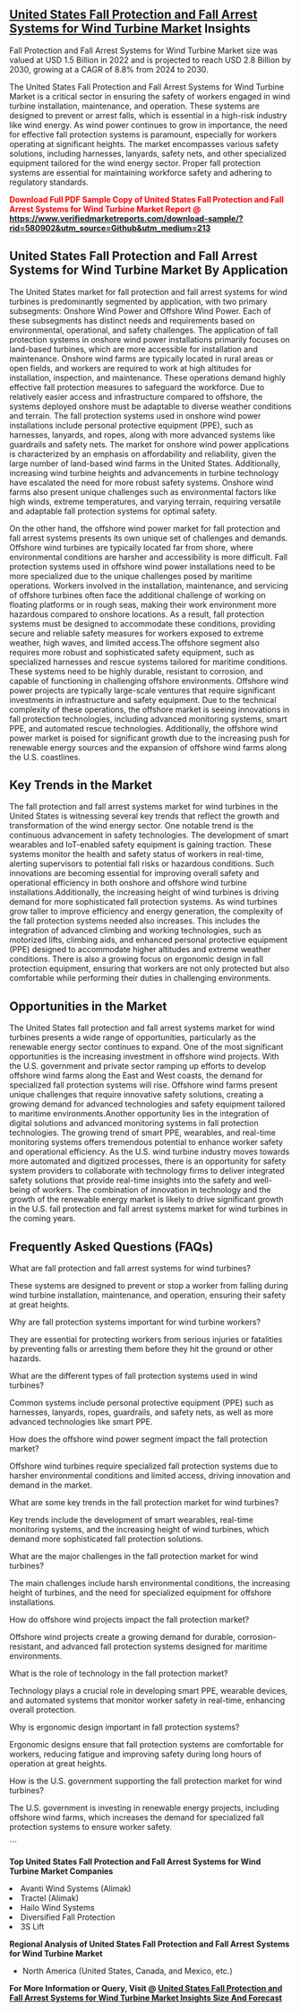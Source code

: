 <h2><a href="https://www.verifiedmarketreports.com/download-sample/?rid=580902&amp;utm_source=Github&amp;utm_medium=213" target="_blank">United States Fall Protection and Fall Arrest Systems for Wind Turbine Market</a> Insights</h2><p>Fall Protection and Fall Arrest Systems for Wind Turbine Market size was valued at USD 1.5 Billion in 2022 and is projected to reach USD 2.8 Billion by 2030, growing at a CAGR of 8.8% from 2024 to 2030.</p><p><p>The United States Fall Protection and Fall Arrest Systems for Wind Turbine Market is a critical sector in ensuring the safety of workers engaged in wind turbine installation, maintenance, and operation. These systems are designed to prevent or arrest falls, which is essential in a high-risk industry like wind energy. As wind power continues to grow in importance, the need for effective fall protection systems is paramount, especially for workers operating at significant heights. The market encompasses various safety solutions, including harnesses, lanyards, safety nets, and other specialized equipment tailored for the wind energy sector. Proper fall protection systems are essential for maintaining workforce safety and adhering to regulatory standards. <strong><p><span class=""><span style="color: #ff0000;"><strong>Download Full PDF Sample Copy of United States Fall Protection and Fall Arrest Systems for Wind Turbine Market Report</strong> @ </span><a href="https://www.verifiedmarketreports.com/download-sample/?rid=580902&amp;utm_source=Github&amp;utm_medium=213" target="_blank">https://www.verifiedmarketreports.com/download-sample/?rid=580902&amp;utm_source=Github&amp;utm_medium=213</a></span></p></strong> <h2>United States Fall Protection and Fall Arrest Systems for Wind Turbine Market By Application</h2><p>The United States market for fall protection and fall arrest systems for wind turbines is predominantly segmented by application, with two primary subsegments: Onshore Wind Power and Offshore Wind Power. Each of these subsegments has distinct needs and requirements based on environmental, operational, and safety challenges. The application of fall protection systems in onshore wind power installations primarily focuses on land-based turbines, which are more accessible for installation and maintenance. Onshore wind farms are typically located in rural areas or open fields, and workers are required to work at high altitudes for installation, inspection, and maintenance. These operations demand highly effective fall protection measures to safeguard the workforce. Due to relatively easier access and infrastructure compared to offshore, the systems deployed onshore must be adaptable to diverse weather conditions and terrain. The fall protection systems used in onshore wind power installations include personal protective equipment (PPE), such as harnesses, lanyards, and ropes, along with more advanced systems like guardrails and safety nets. The market for onshore wind power applications is characterized by an emphasis on affordability and reliability, given the large number of land-based wind farms in the United States. Additionally, increasing wind turbine heights and advancements in turbine technology have escalated the need for more robust safety systems. Onshore wind farms also present unique challenges such as environmental factors like high winds, extreme temperatures, and varying terrain, requiring versatile and adaptable fall protection systems for optimal safety. <p>On the other hand, the offshore wind power market for fall protection and fall arrest systems presents its own unique set of challenges and demands. Offshore wind turbines are typically located far from shore, where environmental conditions are harsher and accessibility is more difficult. Fall protection systems used in offshore wind power installations need to be more specialized due to the unique challenges posed by maritime operations. Workers involved in the installation, maintenance, and servicing of offshore turbines often face the additional challenge of working on floating platforms or in rough seas, making their work environment more hazardous compared to onshore locations. As a result, fall protection systems must be designed to accommodate these conditions, providing secure and reliable safety measures for workers exposed to extreme weather, high waves, and limited access.The offshore segment also requires more robust and sophisticated safety equipment, such as specialized harnesses and rescue systems tailored for maritime conditions. These systems need to be highly durable, resistant to corrosion, and capable of functioning in challenging offshore environments. Offshore wind power projects are typically large-scale ventures that require significant investments in infrastructure and safety equipment. Due to the technical complexity of these operations, the offshore market is seeing innovations in fall protection technologies, including advanced monitoring systems, smart PPE, and automated rescue technologies. Additionally, the offshore wind power market is poised for significant growth due to the increasing push for renewable energy sources and the expansion of offshore wind farms along the U.S. coastlines. <h2>Key Trends in the Market</h2><p>The fall protection and fall arrest systems market for wind turbines in the United States is witnessing several key trends that reflect the growth and transformation of the wind energy sector. One notable trend is the continuous advancement in safety technologies. The development of smart wearables and IoT-enabled safety equipment is gaining traction. These systems monitor the health and safety status of workers in real-time, alerting supervisors to potential fall risks or hazardous conditions. Such innovations are becoming essential for improving overall safety and operational efficiency in both onshore and offshore wind turbine installations.Additionally, the increasing height of wind turbines is driving demand for more sophisticated fall protection systems. As wind turbines grow taller to improve efficiency and energy generation, the complexity of the fall protection systems needed also increases. This includes the integration of advanced climbing and working technologies, such as motorized lifts, climbing aids, and enhanced personal protective equipment (PPE) designed to accommodate higher altitudes and extreme weather conditions. There is also a growing focus on ergonomic design in fall protection equipment, ensuring that workers are not only protected but also comfortable while performing their duties in challenging environments.<h2>Opportunities in the Market</h2><p>The United States fall protection and fall arrest systems market for wind turbines presents a wide range of opportunities, particularly as the renewable energy sector continues to expand. One of the most significant opportunities is the increasing investment in offshore wind projects. With the U.S. government and private sector ramping up efforts to develop offshore wind farms along the East and West coasts, the demand for specialized fall protection systems will rise. Offshore wind farms present unique challenges that require innovative safety solutions, creating a growing demand for advanced technologies and safety equipment tailored to maritime environments.Another opportunity lies in the integration of digital solutions and advanced monitoring systems in fall protection technologies. The growing trend of smart PPE, wearables, and real-time monitoring systems offers tremendous potential to enhance worker safety and operational efficiency. As the U.S. wind turbine industry moves towards more automated and digitized processes, there is an opportunity for safety system providers to collaborate with technology firms to deliver integrated safety solutions that provide real-time insights into the safety and well-being of workers. The combination of innovation in technology and the growth of the renewable energy market is likely to drive significant growth in the U.S. fall protection and fall arrest systems market for wind turbines in the coming years.<h2>Frequently Asked Questions (FAQs)</h2><p>What are fall protection and fall arrest systems for wind turbines?</p><p>These systems are designed to prevent or stop a worker from falling during wind turbine installation, maintenance, and operation, ensuring their safety at great heights.</p><p>Why are fall protection systems important for wind turbine workers?</p><p>They are essential for protecting workers from serious injuries or fatalities by preventing falls or arresting them before they hit the ground or other hazards.</p><p>What are the different types of fall protection systems used in wind turbines?</p><p>Common systems include personal protective equipment (PPE) such as harnesses, lanyards, ropes, guardrails, and safety nets, as well as more advanced technologies like smart PPE.</p><p>How does the offshore wind power segment impact the fall protection market?</p><p>Offshore wind turbines require specialized fall protection systems due to harsher environmental conditions and limited access, driving innovation and demand in the market.</p><p>What are some key trends in the fall protection market for wind turbines?</p><p>Key trends include the development of smart wearables, real-time monitoring systems, and the increasing height of wind turbines, which demand more sophisticated fall protection solutions.</p><p>What are the major challenges in the fall protection market for wind turbines?</p><p>The main challenges include harsh environmental conditions, the increasing height of turbines, and the need for specialized equipment for offshore installations.</p><p>How do offshore wind projects impact the fall protection market?</p><p>Offshore wind projects create a growing demand for durable, corrosion-resistant, and advanced fall protection systems designed for maritime environments.</p><p>What is the role of technology in the fall protection market?</p><p>Technology plays a crucial role in developing smart PPE, wearable devices, and automated systems that monitor worker safety in real-time, enhancing overall protection.</p><p>Why is ergonomic design important in fall protection systems?</p><p>Ergonomic designs ensure that fall protection systems are comfortable for workers, reducing fatigue and improving safety during long hours of operation at great heights.</p><p>How is the U.S. government supporting the fall protection market for wind turbines?</p><p>The U.S. government is investing in renewable energy projects, including offshore wind farms, which increases the demand for specialized fall protection systems to ensure worker safety.</p>```</p><p><strong>Top United States Fall Protection and Fall Arrest Systems for Wind Turbine Market Companies</strong></p><div data-test-id=""><p><li>Avanti Wind Systems (Alimak)</li><li> Tractel (Alimak)</li><li> Hailo Wind Systems</li><li> Diversified Fall Protection</li><li> 3S Lift</li></p><div><strong>Regional Analysis of&nbsp;United States Fall Protection and Fall Arrest Systems for Wind Turbine Market</strong></div><ul><li dir="ltr"><p dir="ltr">North America&nbsp;(United States, Canada, and Mexico, etc.)</p></li></ul><p><strong>For More Information or Query, Visit @&nbsp;</strong><strong><a href="https://www.verifiedmarketreports.com/product/fall-protection-and-fall-arrest-systems-for-wind-turbine-market/?utm_source=Github&amp;utm_medium=213" target="_blank">United States Fall Protection and Fall Arrest Systems for Wind Turbine Market Insights Size And Forecast</a></strong></p></div>
